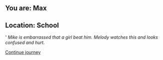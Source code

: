 
## You are: Max
## Location: School
'
*Mike is embarrassed that a girl beat him. Melody watches this and looks confused and hurt.*

[Continue journey](/node/basketball_max)